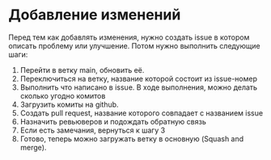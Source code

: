 # Добавление изменений

Перед тем как добавлять изменения, нужно создать issue в котором описать
проблему или улучшение. Потом нужно выполнить следующие шаги:

1. Перейти в ветку main, обновить её.
2. Переключиться на ветку, название которой состоит из issue-номер
3. Выполнить что написано в issue. В ходе выполнения, можно делать сколько угодно комитов
4. Загрузить комиты на github.
5. Создать pull request, название которого совпадает с названием issue
6. Назначить ревьюверов и подождать обратную связь
7. Если есть замечания, вернуться к шагу 3
8. Готово, теперь можно загружать ветку в основную (Squash and merge).
